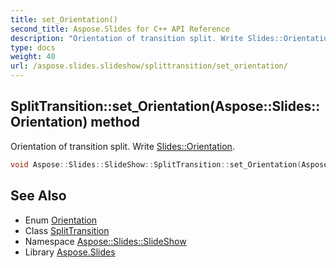 ```yaml
---
title: set_Orientation()
second_title: Aspose.Slides for C++ API Reference
description: "Orientation of transition split. Write Slides::Orientation."
type: docs
weight: 40
url: /aspose.slides.slideshow/splittransition/set_orientation/
---
```

## SplitTransition::set_Orientation(Aspose::Slides::Orientation) method


Orientation of transition split. Write [Slides::Orientation](../../../aspose.slides/orientation/).

```cpp
void Aspose::Slides::SlideShow::SplitTransition::set_Orientation(Aspose::Slides::Orientation value) override
```

## See Also

* Enum [Orientation](../../../aspose.slides/orientation/)
* Class [SplitTransition](../)
* Namespace [Aspose::Slides::SlideShow](../../)
* Library [Aspose.Slides](../../../)